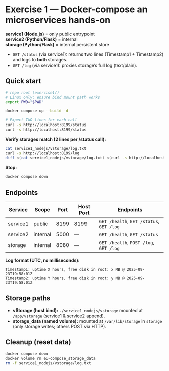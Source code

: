 # Exercise 1 — Docker-compose an microservices hands-on

**service1 (Node.js)** = only public entrypoint  
**service2 (Python/Flask)** = internal  
**storage (Python/Flask)** = internal persistent store

- `GET /status` (via service1): returns two lines (Timestamp1 + Timestamp2) and logs to **both** storages.  
- `GET /log` (via service1): proxies storage’s full log (text/plain).

## Quick start

```bash
# repo root (exercise1/)
# Linux only: ensure bind mount path works
export PWD="$PWD"

docker compose up --build -d

# Expect TWO lines for each call
curl -s http://localhost:8199/status
curl -s http://localhost:8199/status
```

**Verify storages match (2 lines per /status call):**
```bash
cat service1_nodejs/vstorage/log.txt
curl -s http://localhost:8199/log
diff <(cat service1_nodejs/vstorage/log.txt) <(curl -s http://localhost:8199/log) && echo MATCH
```

**Stop:**
```bash
docker compose down
```

## Endpoints

| Service  | Scope   | Port | Host Port | Endpoints                                |
|----------|---------|------|-----------|------------------------------------------|
| service1 | public  | 8199 | 8199      | `GET /health`, `GET /status`, `GET /log` |
| service2 | internal| 5000 | —         | `GET /health`, `GET /status`             |
| storage  | internal| 8080 | —         | `GET /health`, `POST /log`, `GET /log`   |

**Log format (UTC, no milliseconds):**
```
Timestamp1: uptime X hours, free disk in root: x MB @ 2025-09-23T19:58:01Z
Timestamp2: uptime Y hours, free disk in root: y MB @ 2025-09-23T19:58:01Z
```

## Storage paths

- **vStorage (host bind):** `./service1_nodejs/vstorage` mounted at `/app/vstorage` (service1 & service2 append).  
- **storage_data (named volume):** mounted at `/var/lib/storage` in `storage` (only storage writes; others POST via HTTP).

## Cleanup (reset data)

```bash
docker compose down
docker volume rm e1-compose_storage_data
rm -f service1_nodejs/vstorage/log.txt
```
